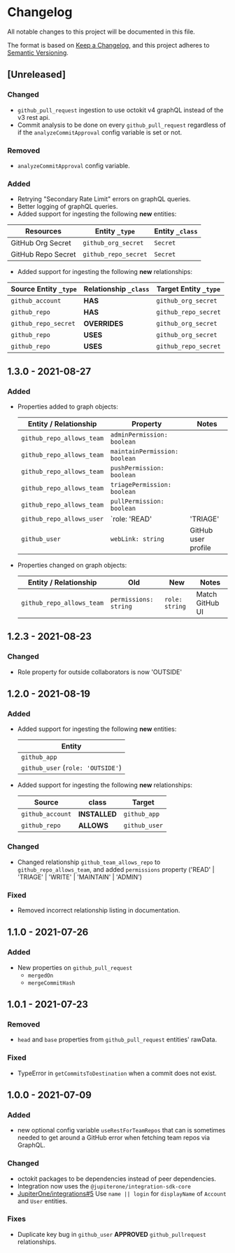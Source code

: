 # Changelog

All notable changes to this project will be documented in this file.

The format is based on [Keep a Changelog](https://keepachangelog.com/en/1.0.0/),
and this project adheres to
[Semantic Versioning](https://semver.org/spec/v2.0.0.html).

## [Unreleased]

### Changed

- `github_pull_request` ingestion to use octokit v4 graphQL instead of the v3
  rest api.
- Commit analysis to be done on every `github_pull_request` regardless of if the
  `analyzeCommitApproval` config variable is set or not.

### Removed

- `analyzeCommitApproval` config variable.

### Added

- Retrying "Secondary Rate Limit" errors on graphQL queries.
- Better logging of graphQL queries.
- Added support for ingesting the following **new** entities:

| Resources          | Entity `_type`       | Entity `_class` |
| ------------------ | -------------------- | --------------- |
| GitHub Org Secret  | `github_org_secret`  | `Secret`        |
| GitHub Repo Secret | `github_repo_secret` | `Secret`        |

- Added support for ingesting the following **new** relationships:

| Source Entity `_type` | Relationship `_class` | Target Entity `_type` |
| --------------------- | --------------------- | --------------------- |
| `github_account`      | **HAS**               | `github_org_secret`   |
| `github_repo`         | **HAS**               | `github_repo_secret`  |
| `github_repo_secret`  | **OVERRIDES**         | `github_org_secret`   |
| `github_repo`         | **USES**              | `github_org_secret`   |
| `github_repo`         | **USES**              | `github_repo_secret`  |

## 1.3.0 - 2021-08-27

### Added

- Properties added to graph objects:

  | Entity / Relationship     | Property                                                   | Notes               |
  | ------------------------- | ---------------------------------------------------------- | ------------------- |
  | `github_repo_allows_team` | `adminPermission: boolean`                                 |                     |
  | `github_repo_allows_team` | `maintainPermission: boolean`                              |                     |
  | `github_repo_allows_team` | `pushPermission: boolean`                                  |                     |
  | `github_repo_allows_team` | `triagePermission: boolean`                                |                     |
  | `github_repo_allows_team` | `pullPermission: boolean`                                  |                     |
  | `github_repo_allows_user` | `role: 'READ' | 'TRIAGE' | 'WRITE' | 'MAINTAIN' | 'ADMIN'` |                     |
  | `github_user`             | `webLink: string`                                          | GitHub user profile |

- Properties changed on graph objects:

  | Entity / Relationship     | Old                   | New            | Notes           |
  | ------------------------- | --------------------- | -------------- | --------------- |
  | `github_repo_allows_team` | `permissions: string` | `role: string` | Match GitHub UI |

## 1.2.3 - 2021-08-23

### Changed

- Role property for outside collaborators is now 'OUTSIDE'

## 1.2.0 - 2021-08-19

### Added

- Added support for ingesting the following **new** entities:

  | Entity                            |
  | --------------------------------- |
  | `github_app`                      |
  | `github_user` (`role: 'OUTSIDE'`) |

- Added support for ingesting the following **new** relationships:

  | Source           | class         | Target        |
  | ---------------- | ------------- | ------------- |
  | `github_account` | **INSTALLED** | `github_app`  |
  | `github_repo`    | **ALLOWS**    | `github_user` |

### Changed

- Changed relationship `github_team_allows_repo` to `github_repo_allows_team`,
  and added `permissions` property ('READ' | 'TRIAGE' | 'WRITE' | 'MAINTAIN' |
  'ADMIN')

### Fixed

- Removed incorrect relationship listing in documentation.

## 1.1.0 - 2021-07-26

### Added

- New properties on `github_pull_request`
  - `mergedOn`
  - `mergeCommitHash`

## 1.0.1 - 2021-07-23

### Removed

- `head` and `base` properties from `github_pull_request` entities' rawData.

### Fixed

- TypeError in `getCommitsToDestination` when a commit does not exist.

## 1.0.0 - 2021-07-09

### Added

- new optional config variable `useRestForTeamRepos` that can is sometimes
  needed to get around a GitHub error when fetching team repos via GraphQL.

### Changed

- octokit packages to be dependencies instead of peer dependencies.
- Integration now uses the `@jupiterone/integration-sdk-core`
- [JupiterOne/integrations#5](https://github.com/JupiterOne/integrations/issues/5)
  Use `name || login` for `displayName` of `Account` and `User` entities.

### Fixes

- Duplicate key bug in `github_user` **APPROVED** `github_pullrequest`
  relationships.
